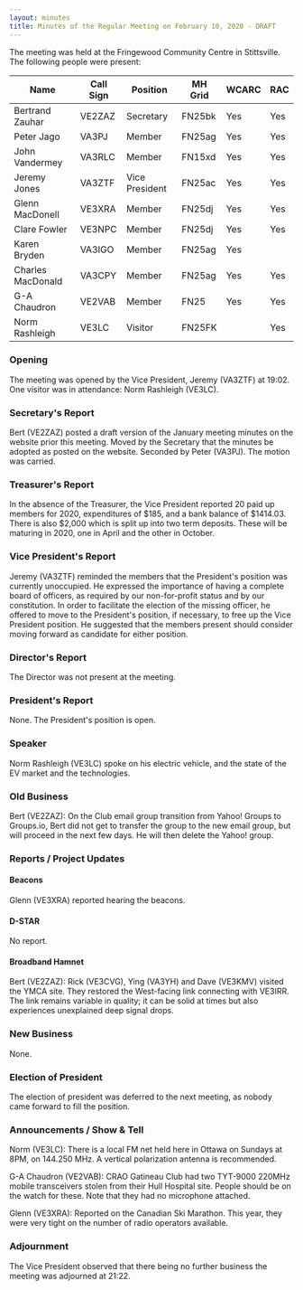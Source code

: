 ```yaml
---
layout: minutes
title: Minutes of the Regular Meeting on February 10, 2020 - DRAFT
---
```


The meeting was held at the Fringewood Community Centre in Stittsville.
The following people were present:

| Name                   | Call Sign  | Position         | MH Grid | WCARC | RAC |
|------------------------|------------|------------------|---------|-------|-----|
| Bertrand Zauhar        | VE2ZAZ     | Secretary        | FN25bk  | Yes   | Yes |
| Peter Jago             | VA3PJ      | Member           | FN25ag  | Yes   | Yes |
| John Vandermey         | VA3RLC     | Member           | FN15xd  | Yes   | Yes |
| Jeremy Jones           | VA3ZTF     | Vice President   | FN25ac  | Yes   | Yes |
| Glenn MacDonell        | VE3XRA     | Member           | FN25dj  | Yes   | Yes |
| Clare Fowler           | VE3NPC     | Member           | FN25dj  | Yes   | Yes |
| Karen Bryden           | VA3IGO     | Member           | FN25ag  | Yes   |     |
| Charles MacDonald      | VA3CPY     | Member           | FN25ag  | Yes   | Yes |
| G-A Chaudron           | VE2VAB     | Member           | FN25    | Yes   | Yes |
| Norm Rashleigh         | VE3LC      | Visitor          | FN25FK  |       | Yes |


### Opening

The meeting was opened by the Vice President, Jeremy (VA3ZTF) at 19:02.
One visitor was in attendance: Norm Rashleigh (VE3LC).

### Secretary's Report

Bert (VE2ZAZ) posted a draft version of the January meeting minutes on the website prior this meeting. Moved by the Secretary that the minutes be adopted as posted on the website. Seconded by Peter (VA3PJ). The motion was carried.

### Treasurer's Report

In the absence of the Treasurer, the Vice President reported 20 paid up members for 2020, expenditures of $185, and a bank balance of $1414.03. There is also $2,000 which is split up into two term deposits. These will be maturing in 2020, one in April and the other in October.

### Vice President's Report

Jeremy (VA3ZTF) reminded the members that the President's position was currently unoccupied. He expressed the importance of having a complete board of officers, as required by our non-for-profit status and by our constitution. In order to facilitate the election of the missing officer, he offered to move to the President's position, if necessary, to free up the Vice President position. He suggested that the members present should consider moving forward as candidate for either position.

### Director's Report

The Director was not present at the meeting.

### President's Report

None. The President's position is open.

### Speaker

Norm Rashleigh (VE3LC) spoke on his electric vehicle, and the state of the EV market and the technologies.

### Old Business

Bert (VE2ZAZ): On the Club email group transition from Yahoo! Groups to Groups.io, Bert did not get to transfer the group to the new email group, but will proceed in the next few days. He will then delete the Yahoo! group.

### Reports / Project Updates

#### Beacons

Glenn (VE3XRA) reported hearing the beacons.

#### D-STAR

No report.

#### Broadband Hamnet

Bert (VE2ZAZ): Rick (VE3CVG), Ying (VA3YH) and Dave (VE3KMV) visited the YMCA site. They restored the West-facing link connecting with VE3IRR. The link remains variable in quality; it can be solid at times but also experiences unexplained deep signal drops.

### New Business

None.

### Election of President

The election of president was deferred to the next meeting, as nobody came forward to fill the position.

### Announcements / Show & Tell

Norm (VE3LC): There is a local FM net held here in Ottawa on Sundays at 8PM, on 144.250 MHz. A vertical polarization antenna is recommended.

G-A Chaudron (VE2VAB): CRAO Gatineau Club had two TYT-9000 220MHz mobile transceivers stolen from their Hull Hospital site. People should be on the watch for these. Note that they had no microphone attached. 

Glenn (VE3XRA): Reported on the Canadian Ski Marathon. This year, they were very tight on the number of radio operators available.

### Adjournment

The Vice President observed that there being no further business the meeting was adjourned at 21:22.
